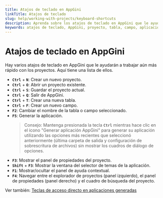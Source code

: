 ```yaml
---
title: Atajos de teclado en AppGini
linkTitle: Atajos de teclado
slug: help/working-with-projects/keyboard-shortcuts
description: Aprenda sobre los atajos de teclado en AppGini que le ayudarán a trabajar aún más rápido con los proyectos.
keywords: atajos de teclado, AppGini, proyecto, tabla, campo, aplicación, tema, ayuda contextual, explorador de proyectos, panel de propiedades, cuadro de búsqueda de proyectos
---
```


# Atajos de teclado en AppGini

Hay varios atajos de teclado en AppGini que le ayudarán a trabajar aún más rápido con los proyectos. Aquí tiene una lista de ellos.

* **` Ctrl `** + **` N `**: Crear un nuevo proyecto.
* **` Ctrl `** + **` O `**: Abrir un proyecto existente.
* **` Ctrl `** + **` S `**: Guardar el proyecto actual.
* **` Ctrl `** + **` Q `**: Salir de AppGini.
* **` Ctrl `** + **` T `**: Crear una nueva tabla.
* **` Ctrl `** + **` F `**: Crear un nuevo campo.
* **` F2 `**: Cambiar el nombre de la tabla o campo seleccionado.
* **` F5 `**: Generar la aplicación.
  > Consejo: Mantenga presionada la tecla **` Ctrl `** mientras hace clic en el icono "Generar aplicación AppGini" para generar su aplicación utilizando las opciones más recientes que seleccionó anteriormente (última carpeta de salida y configuración de sobrescritura de archivos) sin mostrar los cuadros de diálogo de opciones.
* **` F3 `**: Mostrar el panel de propiedades del proyecto.
* **` Shift `** + **` F3 `**: Mostrar la ventana del selector de temas de la aplicación.
* **` F1 `**: Mostrar/ocultar el panel de ayuda contextual.
* **` F4 `**: Navegar entre el explorador de proyectos (panel izquierdo), el panel de propiedades (panel derecho) y el cuadro de búsqueda del proyecto.

Ver también: [Teclas de acceso directo en aplicaciones generadas](/appgini/help/working-with-generated-web-database-application/shortcut-keys/)

